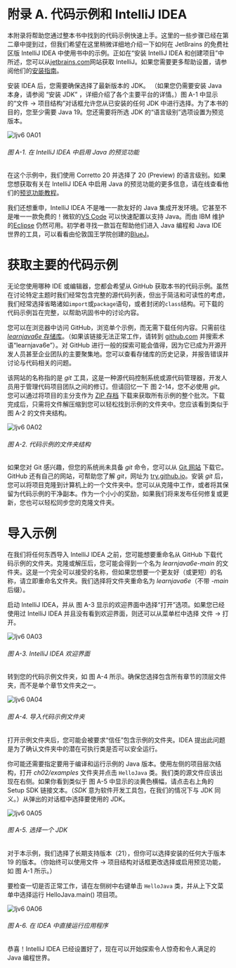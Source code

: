 # 附录 A. 代码示例和 IntelliJ IDEA

本附录将帮助您通过整本书中找到的代码示例快速上手。这里的一些步骤已经在第二章中提到过，但我们希望在这里稍微详细地介绍一下如何在 JetBrains 的免费社区版 IntelliJ IDEA 中使用书中的示例。正如在“安装 IntelliJ IDEA 和创建项目”中所述，您可以从[jetbrains.com](https://oreil.ly/Lo9Xk)网站获取 IntelliJ。如果您需要更多帮助设置，请参阅他们的[安装指南](https://oreil.ly/Fh9fV)。

安装 IDEA 后，您需要确保选择了最新版本的 JDK。 （如果您仍需要安装 Java 本身，请参阅 “安装 JDK” ，详细介绍了各个主要平台的详情。）图 A-1 中显示的“文件 → 项目结构”对话框允许您从已安装的任何 JDK 中进行选择。为了本书的目的，您至少需要 Java 19。您还需要将所选 JDK 的“语言级别”选项设置为预览版本。

![ljv6 0A01](img/ljv6_0A01.png)

###### 图 A-1\. 在 IntelliJ IDEA 中启用 Java 的预览功能

在这个示例中，我们使用 Corretto 20 并选择了 20 (Preview) 的语言级别。如果您想获取有关在 IntelliJ IDEA 中启用 Java 的预览功能的更多信息，请在线查看他们的[预览功能教程](https://oreil.ly/jePVu)。

我们还想重申，IntelliJ IDEA 不是唯一一款友好的 Java 集成开发环境。它甚至不是唯一一款免费的！微软的[VS Code](https://oreil.ly/pv2JX) 可以快速配置以支持 Java。而由 IBM 维护的[Eclipse](https://oreil.ly/zxBL1) 仍然可用。初学者寻找一款旨在帮助他们进入 Java 编程和 Java IDE 世界的工具，可以看看由伦敦国王学院创建的[BlueJ](https://oreil.ly/QcZ_I)。

# 获取主要的代码示例

无论您使用哪种 IDE 或编辑器，您都会希望从 GitHub 获取本书的代码示例。虽然在讨论特定主题时我们经常包含完整的源代码列表，但出于简洁和可读性的考虑，我们经常选择省略诸如`import`或`package`语句，或者封闭的`class`结构。可下载的代码示例旨在完整，以帮助巩固书中的讨论内容。

您可以在浏览器中访问 GitHub，浏览单个示例，而无需下载任何内容。只需前往 [*learnjava6e* 存储库](https://github.com/l0y/learnjava6e)。（如果该链接无法正常工作，请转到 [github.com](https://github.com) 并搜索术语“learnjava6e”）。对 GitHub 进行一般的探索可能会值得，因为它已成为开源开发人员甚至企业团队的主要聚集地。您可以查看存储库的历史记录，并报告错误并讨论与代码相关的问题。

该网站的名称指的是 *git* 工具，这是一种源代码控制系统或源代码管理器，开发人员用于管理代码项目团队之间的修订。但请回忆一下 图 2-14，您不必使用 *git*。您可以通过将项目的主分支作为 [ZIP 存档](https://oreil.ly/HoZrA) 下载来获取所有示例的整个批次。下载完成后，只需将文件解压缩到您可以轻松找到示例的文件夹中。您应该看到类似于 图 A-2 的文件夹结构。

![ljv6 0A02](img/ljv6_0A02.png)

###### 图 A-2\. 代码示例的文件夹结构

如果您对 Git 感兴趣，但您的系统尚未具备 *git* 命令，您可以从 [Git 网站](https://oreil.ly/YfF4H) 下载它。GitHub 还有自己的网站，可帮助您了解 *git*，网址为 [try.github.io](http://try.github.io/)。安装 *git* 后，您可以将项目克隆到计算机上的一个文件夹中。您可以从克隆中工作，或者将其保留为代码示例的干净副本。作为一个小小的奖励，如果我们将来发布任何修复或更新，您也可以轻松同步您的克隆文件夹。

# 导入示例

在我们将任何东西导入 IntelliJ IDEA 之前，您可能想要重命名从 GitHub 下载代码示例的文件夹。克隆或解压后，您可能会得到一个名为 *learnjava6e-main* 的文件夹。这是一个完全可以接受的名称，但如果您想要一个更友好（或更短）的名称，请立即重命名文件夹。我们选择将文件夹重命名为 *learnjava6e*（不带 *-main* 后缀）。

启动 IntelliJ IDEA，并从 图 A-3 显示的欢迎界面中选择“打开”选项。如果您已经使用过 IntelliJ IDEA 并且没有看到欢迎界面，则还可以从菜单栏中选择 文件 → 打开。

![ljv6 0A03](img/ljv6_0A03.png)

###### 图 A-3\. IntelliJ IDEA 欢迎界面

转到您的代码示例文件夹，如 图 A-4 所示。确保您选择包含所有章节的顶层文件夹，而不是单个章节文件夹之一。

![ljv6 0A04](img/ljv6_0A04.png)

###### 图 A-4\. 导入代码示例文件夹

打开示例文件夹后，您可能会被要求“信任”包含示例的文件夹。IDEA 提出此问题是为了确认文件夹中的潜在可执行类是否可以安全运行。

你可能还需要指定要用于编译和运行示例的 Java 版本。使用左侧的项目层次结构，打开 *ch02/examples* 文件夹并点击 `HelloJava` 类。我们类的源文件应该出现在右侧。如果你看到类似于 图 A-5 中显示的淡黄色横幅，请点击右上角的 Setup SDK 链接文本。（*SDK* 意为软件开发工具包，在我们的情况下与 JDK 同义。）从弹出的对话框中选择要使用的 JDK。

![ljv6 0A05](img/ljv6_0A05.png)

###### 图 A-5\. 选择一个 JDK

对于本示例，我们选择了长期支持版本（21），但你可以选择安装的任何大于版本 19 的版本。（你始终可以使用文件 → 项目结构对话框更改选择或启用预览功能，如 图 A-1 所示。）

要检查一切是否正常工作，请在左侧树中右键单击 `HelloJava` 类，并从上下文菜单中选择运行 HelloJava.main() 项目项。

![ljv6 0A06](img/ljv6_0A06.png)

###### 图 A-6\. 在 IDEA 中直接运行应用程序

恭喜！IntelliJ IDEA 已经设置好了，现在可以开始探索令人惊奇和令人满足的 Java 编程世界。
